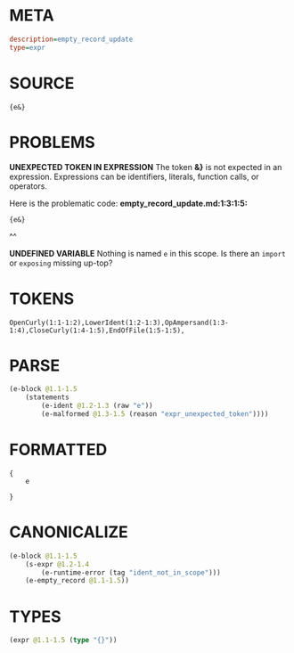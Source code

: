 # META
~~~ini
description=empty_record_update
type=expr
~~~
# SOURCE
~~~roc
{e&}
~~~
# PROBLEMS
**UNEXPECTED TOKEN IN EXPRESSION**
The token **&}** is not expected in an expression.
Expressions can be identifiers, literals, function calls, or operators.

Here is the problematic code:
**empty_record_update.md:1:3:1:5:**
```roc
{e&}
```
  ^^


**UNDEFINED VARIABLE**
Nothing is named `e` in this scope.
Is there an `import` or `exposing` missing up-top?

# TOKENS
~~~zig
OpenCurly(1:1-1:2),LowerIdent(1:2-1:3),OpAmpersand(1:3-1:4),CloseCurly(1:4-1:5),EndOfFile(1:5-1:5),
~~~
# PARSE
~~~clojure
(e-block @1.1-1.5
	(statements
		(e-ident @1.2-1.3 (raw "e"))
		(e-malformed @1.3-1.5 (reason "expr_unexpected_token"))))
~~~
# FORMATTED
~~~roc
{
	e
	
}
~~~
# CANONICALIZE
~~~clojure
(e-block @1.1-1.5
	(s-expr @1.2-1.4
		(e-runtime-error (tag "ident_not_in_scope")))
	(e-empty_record @1.1-1.5))
~~~
# TYPES
~~~clojure
(expr @1.1-1.5 (type "{}"))
~~~
